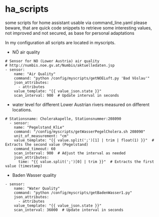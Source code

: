 # ha_scripts
some scripts for home assistant usable via command_line.yaml
please beware, that are quick code snippets to retrieve some interesting values, not improved and not secured, as base for personal adaptations

In my configuration all scripts are located in myscripts.

- NÖ air quality
```
# Sensor for NÖ (Lower Austria) air quality
# http://numbis.noe.gv.at/Numbis/aktuelledaten.jsp
- sensor:
    name: "Air Quality"
    command: "python /config/myscripts/getNOELuft.py 'Bad Vöslau'"
    json_attributes:
      - attributes
    value_template: "{{ value_json.state }}"
    scan_interval: 900  # Update interval in seconds
```
- water level for different Lower Austrian rivers measured on different locations.
```
# Stationsname: Cholerakapelle, Stationsnummer:208090
  - sensor:
    name: "Pegelstand_KlLe"
    command: "/config/myscripts/getWasserPegelCholera.sh 208090"
    unit_of_measurement: "cm"
    value_template: "{{ value.split(';')[1] | trim | float(1) }}"  # Extracts the second value (Pegelstand)
    command_timeout: 60
    scan_interval: 900  # Adjust the interval as needed
    json_attributes:
      time: "{{ value.split(';')[0] | trim }}"  # Extracts the first value (timestamp)
```
- Baden Wasser quality
```
- sensor:
    name: "Water Quality"
    command: "python /config/myscripts/getBadenWasser1.py"
    json_attributes:
      - attributes
    value_template: "{{ value_json.state }}"
    scan_interval: 36000  # Update interval in seconds
```
